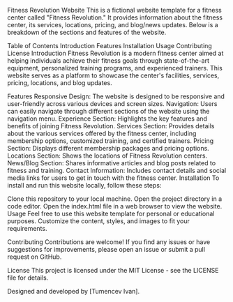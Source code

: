 Fitness Revolution Website
This is a fictional website template for a fitness center called "Fitness Revolution." It provides information about the fitness center, its services, locations, pricing, and blog/news updates. Below is a breakdown of the sections and features of the website.

Table of Contents
Introduction
Features
Installation
Usage
Contributing
License
Introduction<a name="introduction"></a>
Fitness Revolution is a modern fitness center aimed at helping individuals achieve their fitness goals through state-of-the-art equipment, personalized training programs, and experienced trainers. This website serves as a platform to showcase the center's facilities, services, pricing, locations, and blog updates.

Features<a name="features"></a>
Responsive Design: The website is designed to be responsive and user-friendly across various devices and screen sizes.
Navigation: Users can easily navigate through different sections of the website using the navigation menu.
Experience Section: Highlights the key features and benefits of joining Fitness Revolution.
Services Section: Provides details about the various services offered by the fitness center, including membership options, customized training, and certified trainers.
Pricing Section: Displays different membership packages and pricing options.
Locations Section: Shows the locations of Fitness Revolution centers.
News/Blog Section: Shares informative articles and blog posts related to fitness and training.
Contact Information: Includes contact details and social media links for users to get in touch with the fitness center.
Installation<a name="installation"></a>
To install and run this website locally, follow these steps:

Clone this repository to your local machine.
Open the project directory in a code editor.
Open the index.html file in a web browser to view the website.
Usage<a name="usage"></a>
Feel free to use this website template for personal or educational purposes. Customize the content, styles, and images to fit your requirements.

Contributing<a name="contributing"></a>
Contributions are welcome! If you find any issues or have suggestions for improvements, please open an issue or submit a pull request on GitHub.

License<a name="license"></a>
This project is licensed under the MIT License - see the LICENSE file for details.

Designed and developed by [Tumencev Ivan].


